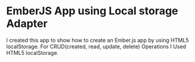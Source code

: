 EmberJS App using Local storage Adapter
========================================
I created this app to show how to create an Ember.js app by using HTML5 localStorage. For CRUD(created, read, update, delete) Operations I Used HTML5 localStorage.
